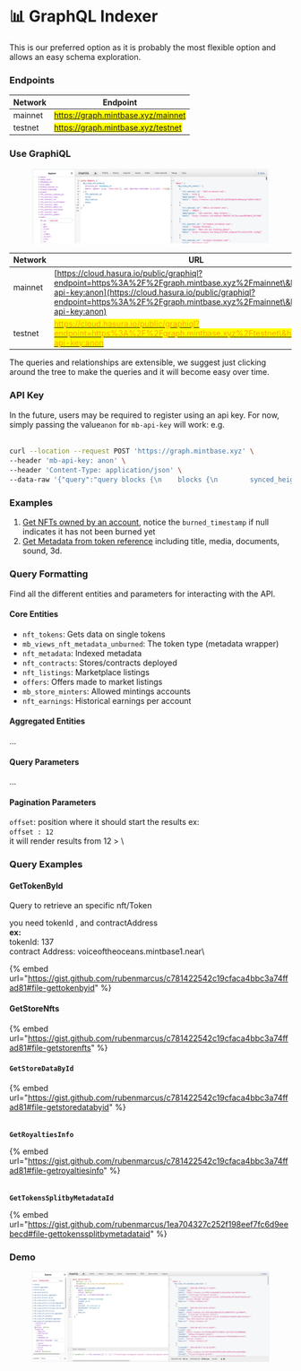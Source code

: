 # 📊 GraphQL Indexer

This is our preferred option as it is probably the most flexible option and allows an easy schema exploration.

### Endpoints

| Network | Endpoint                                                              |
| ------- | --------------------------------------------------------------------- |
| mainnet | <mark style="color:green;">https://graph.mintbase.xyz/mainnet</mark>  |
| testnet | <mark style="color:orange;">https://graph.mintbase.xyz/testnet</mark> |

### Use GraphiQL

<figure><img src="../../.gitbook/assets/Screen Shot 2022-11-08 at 4.44.15 PM.png" alt=""><figcaption></figcaption></figure>

| Network                                                                                                                                       | URL                                                                                                                                                                                                                                                                           |
| --------------------------------------------------------------------------------------------------------------------------------------------- | ----------------------------------------------------------------------------------------------------------------------------------------------------------------------------------------------------------------------------------------------------------------------------- |
| <p>mainnet<a href="https://cloud.hasura.io/public/graphiql?endpoint=https%3A%2F%2Finterop-mainnet.hasura.app%2Fv1%2Fgraphql"><br></a><br></p> | [https://cloud.hasura.io/public/graphiql?endpoint=https%3A%2F%2Fgraph.mintbase.xyz%2Fmainnet\&header=mb-api-key:anon](https://cloud.hasura.io/public/graphiql?endpoint=https%3A%2F%2Fgraph.mintbase.xyz%2Fmainnet\&header=mb-api-key:anon)                                    |
| testnet                                                                                                                                       | [<mark style="color:orange;">https://cloud.hasura.io/public/graphiql?endpoint=https%3A%2F%2Fgraph.mintbase.xyz%2Ftestnet\&header=mb-api-key:anon</mark>](https://cloud.hasura.io/public/graphiql?endpoint=https%3A%2F%2Fgraph.mintbase.xyz%2Ftestnet\&header=mb-api-key:anon) |



The queries and relationships are extensible, we suggest just clicking around the tree to make the queries and it will become easy over time.&#x20;

### API Key

In the future, users may be required to register using an api key. For now, simply passing the value`anon` for `mb-api-key` will work: e.g.

```bash

curl --location --request POST 'https://graph.mintbase.xyz' \
--header 'mb-api-key: anon' \
--header 'Content-Type: application/json' \
--data-raw '{"query":"query blocks {\n    blocks {\n        synced_height\n    }\n}","variables":{}}'

```



### Examples

1. [Get NFTs owned by an account](https://cloud.hasura.io/public/graphiql?endpoint=https%3A%2F%2Fgraph.mintbase.xyz%2Fmainnet\&header=mb-api-key:anon\&query=query+MyQuery+%7B%0A++mb\_views\_nft\_tokens%28%0A++++where%3A+%7Bowner%3A+%7B\_eq%3A+%22nate.near%22%7D%2C+\_and%3A+%7Bburned\_timestamp%3A+%7B\_is\_null%3A+true%7D%7D%7D%0A++++limit%3A+30%0A++++order\_by%3A+%7Blast\_transfer\_timestamp%3A+desc%7D%0A++%29+%7B%0A++++nft\_contract\_id%0A++++title%0A++++description%0A++++media%0A++%7D%0A%7D%0A), notice the `burned_timestamp` if null indicates it has not been burned yet
2. [Get Metadata from token reference](https://cloud.hasura.io/public/graphiql?endpoint=https%3A%2F%2Fgraph.mintbase.xyz%2Fmainnet\&header=mb-api-key%3Aanon\&query=query+MyQuery+%7B%0A++nft\_metadata%28%0A++++where%3A+%7Breference%3A+%7B\_eq%3A+%22nb0-oBR379DzoFYeYv-LesjVNmrVlDs5IqQ8hfDfnMU%22%7D%7D%0A++%29+%7B%0A++++id%0A++++media%0A++++reference\_blob%0A++%7D%0A%7D%0A) including title, media, documents, sound, 3d.

###

### Query Formatting

Find all the different entities and parameters for interacting with the API.

#### Core Entities

* `nft_tokens`: Gets data on single tokens
* `mb_views_nft_metadata_unburned`: The token type (metadata wrapper)
* `nft_metadata`: Indexed metadata
* `nft_contracts`: Stores/contracts deployed
* `nft_listings`: Marketplace listings
* `offers`: Offers made to market listings
* `mb_store_minters`: Allowed mintings accounts&#x20;
* `nft_earnings`: Historical earnings per account



#### Aggregated Entities

...

#### Query Parameters

...

#### Pagination Parameters

`offset`: position where it should start the results ex:\
&#x20;`offset : 12` \
&#x20; it will render results from 12 > \


### Query Examples

#### GetTokenById

Query to retrieve an specific nft/Token

you need tokenId , and contractAddress\
**ex:**\
tokenId: 137\
contract Address: voiceoftheoceans.mintbase1.near\


{% embed url="https://gist.github.com/rubenmarcus/c781422542c19cfaca4bbc3a74ffad81#file-gettokenbyid" %}



####

#### GetStoreNfts

{% embed url="https://gist.github.com/rubenmarcus/c781422542c19cfaca4bbc3a74ffad81#file-getstorenfts" %}

#### `GetStoreDataById`

{% embed url="https://gist.github.com/rubenmarcus/c781422542c19cfaca4bbc3a74ffad81#file-getstoredatabyid" %}

\
**`GetRoyaltiesInfo`**

{% embed url="https://gist.github.com/rubenmarcus/c781422542c19cfaca4bbc3a74ffad81#file-getroyaltiesinfo" %}

\
**`GetTokensSplitbyMetadataId`**

{% embed url="https://gist.github.com/rubenmarcus/1ea704327c252f198eef7fc6d9eebecd#file-gettokenssplitbymetadataid" %}

### Demo

<figure><img src="../../.gitbook/assets/Screen Shot 2022-09-09 at 15.51.12.png" alt=""><figcaption></figcaption></figure>
